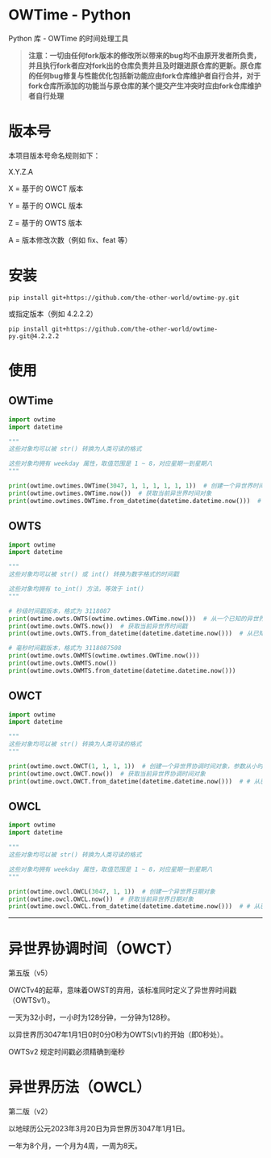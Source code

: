 # OWTime - Python
Python 库 - OWTime 的时间处理工具

> __**注意：一切由任何fork版本的修改所以带来的bug均不由原开发者所负责，并且执行fork者应对fork出的仓库负责并且及时跟进原仓库的更新。原仓库的任何bug修复与性能优化包括新功能应由fork仓库维护者自行合并，对于fork仓库所添加的功能当与原仓库的某个提交产生冲突时应由fork仓库维护者自行处理**__

# 版本号

本项目版本号命名规则如下：

X.Y.Z.A

X = 基于的 OWCT 版本

Y = 基于的 OWCL 版本

Z = 基于的 OWTS 版本

A = 版本修改次数（例如 fix、feat 等）

# 安装

```shell
pip install git+https://github.com/the-other-world/owtime-py.git
```

或指定版本（例如 4.2.2.2）

```shell
pip install git+https://github.com/the-other-world/owtime-py.git@4.2.2.2
```

# 使用
## OWTime
```python
import owtime
import datetime

"""
这些对象均可以被 str() 转换为人类可读的格式

这些对象均拥有 weekday 属性，取值范围是 1 ~ 8，对应星期一到星期八
"""

print(owtime.owtimes.OWTime(3047, 1, 1, 1, 1, 1, 1))  # 创建一个异世界时间对象
print(owtime.owtimes.OWTime.now())  # 获取当前异世界时间对象
print(owtime.owtimes.OWTime.from_datetime(datetime.datetime.now()))  # 从已知的现实时间（任意时区）反推异世界时间
```
## OWTS
```python
import owtime
import datetime

"""
这些对象均可以被 str() 或 int() 转换为数字格式的时间戳

这些对象均拥有 to_int() 方法，等效于 int()
"""

# 秒级时间戳版本，格式为 3118087
print(owtime.owts.OWTS(owtime.owtimes.OWTime.now()))  # 从一个已知的异世界时间反推出异世界时间戳
print(owtime.owts.OWTS.now())  # 获取当前异世界时间戳
print(owtime.owts.OWTS.from_datetime(datetime.datetime.now()))  # 从已知的现实时间（任意时区）反推异世界时间戳

# 毫秒时间戳版本，格式为 3118087508
print(owtime.owts.OWMTS(owtime.owtimes.OWTime.now()))
print(owtime.owts.OWMTS.now())
print(owtime.owts.OWMTS.from_datetime(datetime.datetime.now()))
```

## OWCT
```python
import owtime
import datetime

"""
这些对象均可以被 str() 转换为人类可读的格式
"""

print(owtime.owct.OWCT(1, 1, 1, 1))  # 创建一个异世界协调时间对象，参数从小时到毫秒，毫秒选填，不填为 0
print(owtime.owct.OWCT.now())  # 获取当前异世界协调时间对象
print(owtime.owct.OWCT.from_datetime(datetime.datetime.now()))  # # 从已知的现实时间（任意时区）反推异世界协调时间
```

## OWCL
```python
import owtime
import datetime

"""
这些对象均可以被 str() 转换为人类可读的格式

这些对象均拥有 weekday 属性，取值范围是 1 ~ 8，对应星期一到星期八
"""

print(owtime.owcl.OWCL(3047, 1, 1))  # 创建一个异世界日期对象
print(owtime.owcl.OWCL.now())  # 获取当前异世界日期对象
print(owtime.owcl.OWCL.from_datetime(datetime.datetime.now()))  # # 从已知的现实时间（任意时区）反推异世界日期
```

---

# 异世界协调时间（OWCT）

第五版（v5）

OWCTv4的起草，意味着OWST的弃用，该标准同时定义了异世界时间戳（OWTSv1）。

一天为32小时，一小时为128分钟，一分钟为128秒。

以异世界历3047年1月1日0时0分0秒为OWTS(v1)的开始（即0秒处）。

OWTSv2 规定时间戳必须精确到毫秒

# 异世界历法（OWCL）

第二版（v2）

以地球历公元2023年3月20日为异世界历3047年1月1日。

一年为8个月，一个月为4周，一周为8天。
